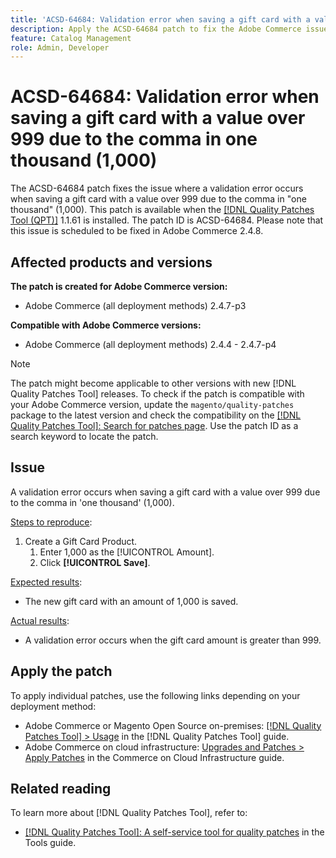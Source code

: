 ```yaml
---
title: 'ACSD-64684: Validation error when saving a gift card with a value over 999 due to the comma in one thousand (1,000)'
description: Apply the ACSD-64684 patch to fix the Adobe Commerce issue where a validation error occurs when saving a gift card with a value over 999 due to the comma in "one thousand" (1,000).
feature: Catalog Management
role: Admin, Developer
---
```


# ACSD-64684: Validation error when saving a gift card with a value over 999 due to the comma in one thousand (1,000)

The ACSD-64684 patch fixes the issue where a validation error occurs when saving a gift card with a value over 999 due to the comma in "one thousand" (1,000). This patch is available when the [[!DNL Quality Patches Tool (QPT)]](/help/tools/quality-patches-tool/quality-patches-tool-to-self-serve-quality-patches.md) 1.1.61 is installed. The patch ID is ACSD-64684. Please note that this issue is scheduled to be fixed in Adobe Commerce 2.4.8.

## Affected products and versions

**The patch is created for Adobe Commerce version:**
* Adobe Commerce (all deployment methods) 2.4.7-p3

**Compatible with Adobe Commerce versions:**
* Adobe Commerce (all deployment methods) 2.4.4 - 2.4.7-p4

>[!NOTE]
>
>The patch might become applicable to other versions with new [!DNL Quality Patches Tool] releases. To check if the patch is compatible with your Adobe Commerce version, update the `magento/quality-patches` package to the latest version and check the compatibility on the [[!DNL Quality Patches Tool]: Search for patches page](https://experienceleague.adobe.com/tools/commerce-quality-patches/index.html). Use the patch ID as a search keyword to locate the patch.

## Issue

A validation error occurs when saving a gift card with a value over 999 due to the comma in 'one thousand' (1,000).

<u>Steps to reproduce</u>:

1. Create a Gift Card Product.
    1. Enter 1,000 as the [!UICONTROL Amount].
    1. Click **[!UICONTROL Save]**.

<u>Expected results</u>:

* The new gift card with an amount of 1,000 is saved.

<u>Actual results</u>:

* A validation error occurs when the gift card amount is greater than 999.

## Apply the patch

To apply individual patches, use the following links depending on your deployment method:

* Adobe Commerce or Magento Open Source on-premises: [[!DNL Quality Patches Tool] > Usage](/help/tools/quality-patches-tool/usage.md) in the [!DNL Quality Patches Tool] guide.
* Adobe Commerce on cloud infrastructure: [Upgrades and Patches > Apply Patches](https://experienceleague.adobe.com/docs/commerce-cloud-service/user-guide/develop/upgrade/apply-patches.html) in the Commerce on Cloud Infrastructure guide.

## Related reading

To learn more about [!DNL Quality Patches Tool], refer to:

* [[!DNL Quality Patches Tool]: A self-service tool for quality patches](/help/tools/quality-patches-tool/quality-patches-tool-to-self-serve-quality-patches.md) in the Tools guide.
